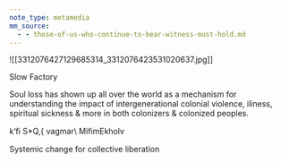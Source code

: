 ```yaml
---
note_type: metamedia
mm_source:
  - - those-of-us-who-continue-to-bear-witness-must-hold.md
---
```


![[3312076427129685314_3312076423531020637.jpg]]

Slow Factory

Soul loss has shown
up all over the world
as a mechanism for
understanding the
impact of
intergenerational
colonial violence,
iliness, spiritual
sickness & more in
both colonizers &
colonized peoples.

k‘ﬁ S*Q,{ vagmar\ MifimEkholv

Systemic change for collective liberation



